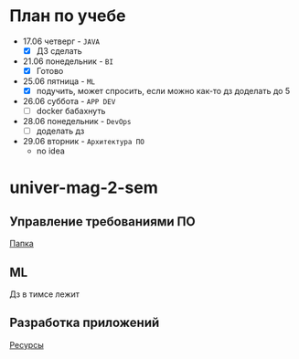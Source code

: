 # План по учебе

- 17.06 четверг - `JAVA`
  - [x] ДЗ сделать   

- 21.06 понедельник - `BI`
  - [x] Готово

- 25.06 пятница - `ML`
  - [x] подучить, может спросить, если можно как-то дз доделать до 5

- 26.06 суббота - `APP DEV`
  - [ ] docker бабахнуть

- 28.06 понедельник - `DevOps`
  - [ ] доделать дз

- 29.06 вторник - `Архитектура ПО`
  - no idea


# univer-mag-2-sem

## Управление требованиями ПО

[Папка](https://drive.google.com/drive/folders/1atcI9OsmLnRFgWBN2t7Tq5_lzkpUaDx5)

## ML

Дз в тимсе лежит

## Разработка приложений

[Ресурсы](https://drive.google.com/drive/folders/1FfU_tGm4coZh9O9vEB18ooRo27ugXiIo)

